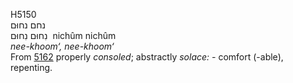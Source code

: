 <body>
  <p>H5150<br>  נחם    נחוּם  <br> נִחוּם  נִחוּם  ‎  nichûm  nichûm  <br><i>nee-khoom‘,</i> <i>nee-khoom‘ </i><br>From <a href="h5162.htm">5162</a>  properly <i>consoled</i>; abstractly <i>solace: - </i>comfort (-able), repenting.<br></p>
 </body>